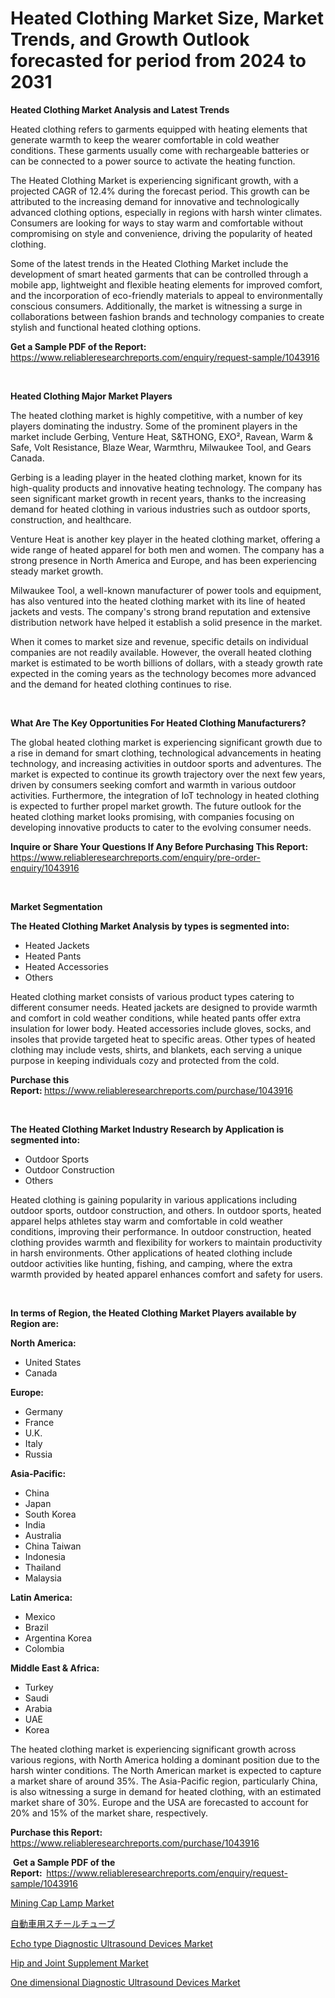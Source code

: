 <p><h1>Heated Clothing Market Size, Market Trends, and Growth Outlook forecasted for period from 2024 to 2031</h1></p><p><strong>Heated Clothing Market Analysis and Latest Trends</strong></p>
<p><p>Heated clothing refers to garments equipped with heating elements that generate warmth to keep the wearer comfortable in cold weather conditions. These garments usually come with rechargeable batteries or can be connected to a power source to activate the heating function.</p><p>The Heated Clothing Market is experiencing significant growth, with a projected CAGR of 12.4% during the forecast period. This growth can be attributed to the increasing demand for innovative and technologically advanced clothing options, especially in regions with harsh winter climates. Consumers are looking for ways to stay warm and comfortable without compromising on style and convenience, driving the popularity of heated clothing.</p><p>Some of the latest trends in the Heated Clothing Market include the development of smart heated garments that can be controlled through a mobile app, lightweight and flexible heating elements for improved comfort, and the incorporation of eco-friendly materials to appeal to environmentally conscious consumers. Additionally, the market is witnessing a surge in collaborations between fashion brands and technology companies to create stylish and functional heated clothing options.</p></p>
<p><strong>Get a Sample PDF of the Report:&nbsp;</strong> <a href="https://www.reliableresearchreports.com/enquiry/request-sample/1043916">https://www.reliableresearchreports.com/enquiry/request-sample/1043916</a></p>
<p>&nbsp;</p>
<p><strong>Heated Clothing Major Market Players</strong></p>
<p><p>The heated clothing market is highly competitive, with a number of key players dominating the industry. Some of the prominent players in the market include Gerbing, Venture Heat, S&THONG, EXO², Ravean, Warm & Safe, Volt Resistance, Blaze Wear, Warmthru, Milwaukee Tool, and Gears Canada.</p><p>Gerbing is a leading player in the heated clothing market, known for its high-quality products and innovative heating technology. The company has seen significant market growth in recent years, thanks to the increasing demand for heated clothing in various industries such as outdoor sports, construction, and healthcare.</p><p>Venture Heat is another key player in the heated clothing market, offering a wide range of heated apparel for both men and women. The company has a strong presence in North America and Europe, and has been experiencing steady market growth.</p><p>Milwaukee Tool, a well-known manufacturer of power tools and equipment, has also ventured into the heated clothing market with its line of heated jackets and vests. The company's strong brand reputation and extensive distribution network have helped it establish a solid presence in the market.</p><p>When it comes to market size and revenue, specific details on individual companies are not readily available. However, the overall heated clothing market is estimated to be worth billions of dollars, with a steady growth rate expected in the coming years as the technology becomes more advanced and the demand for heated clothing continues to rise.</p></p>
<p>&nbsp;</p>
<p><strong>What Are The Key Opportunities For Heated Clothing Manufacturers?</strong></p>
<p><p>The global heated clothing market is experiencing significant growth due to a rise in demand for smart clothing, technological advancements in heating technology, and increasing activities in outdoor sports and adventures. The market is expected to continue its growth trajectory over the next few years, driven by consumers seeking comfort and warmth in various outdoor activities. Furthermore, the integration of IoT technology in heated clothing is expected to further propel market growth. The future outlook for the heated clothing market looks promising, with companies focusing on developing innovative products to cater to the evolving consumer needs.</p></p>
<p><strong>Inquire or Share Your Questions If Any Before Purchasing This Report:</strong> <a href="https://www.reliableresearchreports.com/enquiry/pre-order-enquiry/1043916">https://www.reliableresearchreports.com/enquiry/pre-order-enquiry/1043916</a></p>
<p>&nbsp;</p>
<p><strong>Market Segmentation</strong></p>
<p><strong>The Heated Clothing Market Analysis by types is segmented into:</strong></p>
<p><ul><li>Heated Jackets</li><li>Heated Pants</li><li>Heated Accessories</li><li>Others</li></ul></p>
<p><p>Heated clothing market consists of various product types catering to different consumer needs. Heated jackets are designed to provide warmth and comfort in cold weather conditions, while heated pants offer extra insulation for lower body. Heated accessories include gloves, socks, and insoles that provide targeted heat to specific areas. Other types of heated clothing may include vests, shirts, and blankets, each serving a unique purpose in keeping individuals cozy and protected from the cold.</p></p>
<p><strong>Purchase this Report:&nbsp;</strong><a href="https://www.reliableresearchreports.com/purchase/1043916">https://www.reliableresearchreports.com/purchase/1043916</a></p>
<p>&nbsp;</p>
<p><strong>The Heated Clothing Market Industry Research by Application is segmented into:</strong></p>
<p><ul><li>Outdoor Sports</li><li>Outdoor Construction</li><li>Others</li></ul></p>
<p><p>Heated clothing is gaining popularity in various applications including outdoor sports, outdoor construction, and others. In outdoor sports, heated apparel helps athletes stay warm and comfortable in cold weather conditions, improving their performance. In outdoor construction, heated clothing provides warmth and flexibility for workers to maintain productivity in harsh environments. Other applications of heated clothing include outdoor activities like hunting, fishing, and camping, where the extra warmth provided by heated apparel enhances comfort and safety for users.</p></p>
<p>&nbsp;</p>
<p><strong>In terms of Region, the Heated Clothing Market Players available by Region are:</strong></p>
<p>
    <p> <strong> North America: </strong>
        <ul>
            <li>United States</li>
            <li>Canada</li>
        </ul>
        </p> 
    <p> <strong> Europe: </strong>
        <ul>
            <li>Germany</li>
            <li>France</li>
            <li>U.K.</li>
            <li>Italy</li>
            <li>Russia</li>
        </ul>
        </p> 
    <p> <strong> Asia-Pacific: </strong>
        <ul>
            <li>China</li>
            <li>Japan</li>
            <li>South Korea</li>
            <li>India</li>
            <li>Australia</li>
            <li>China Taiwan</li>
            <li>Indonesia</li>
            <li>Thailand</li>
            <li>Malaysia</li>
        </ul>
        </p> 
    <p> <strong> Latin America: </strong>
        <ul>
            <li>Mexico</li>
            <li>Brazil</li>
            <li>Argentina Korea</li>
            <li>Colombia</li>
        </ul>
        </p> 
    <p> <strong> Middle East & Africa: </strong>
        <ul>
            <li>Turkey</li>
            <li>Saudi</li>
            <li>Arabia</li>
            <li>UAE</li>
            <li>Korea</li>
        </ul>
    </p>
    </p>
<p><p>The heated clothing market is experiencing significant growth across various regions, with North America holding a dominant position due to the harsh winter conditions. The North American market is expected to capture a market share of around 35%. The Asia-Pacific region, particularly China, is also witnessing a surge in demand for heated clothing, with an estimated market share of 30%. Europe and the USA are forecasted to account for 20% and 15% of the market share, respectively.</p></p>
<p><strong>Purchase this Report: </strong><a href="https://www.reliableresearchreports.com/purchase/1043916">https://www.reliableresearchreports.com/purchase/1043916</a></p>
<p>&nbsp;<strong>Get a Sample PDF of the Report:&nbsp;&nbsp;</strong><a href="https://www.reliableresearchreports.com/enquiry/request-sample/1043916">https://www.reliableresearchreports.com/enquiry/request-sample/1043916</a></p>
<p><strong></strong></p>
<p><p><a href="https://github.com/zjyglelu/Market-Research-Report-List-1/blob/main/mining-cap-lamp-market.md">Mining Cap Lamp Market</a></p><p><a href="https://github.com/avwofrml53535/Market-Research-Report-List-1/blob/main/83613534552.md">自動車用スチールチューブ</a></p><p><a href="https://issuu.com/reportprime-2/docs/echo-type-diagnostic-ultrasound-devices-market-siz">Echo type Diagnostic Ultrasound Devices Market</a></p><p><a href="https://github.com/mbisetmhermsr/Market-Research-Report-List-1/blob/main/hip-and-joint-supplement-market.md">Hip and Joint Supplement Market</a></p><p><a href="https://issuu.com/reportprime-2/docs/one-dimensional-diagnostic-ultrasound-devices-mark">One dimensional Diagnostic Ultrasound Devices Market</a></p></p>